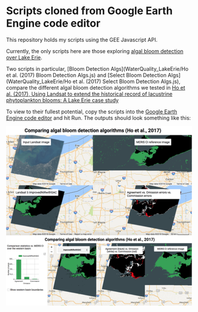 # Scripts cloned from Google Earth Engine code editor

This repository holds my scripts using the GEE Javascript API.

Currently, the only scripts here are those exploring [algal bloom detection over Lake Erie](WaterQuality_LakeErie).

Two scripts in particular, [Bloom Detection Algs](WaterQuality_LakeErie/Ho et al. (2017) Bloom Detection Algs.js) and [Select Bloom Detection Algs](WaterQuality_LakeErie/Ho et al. (2017) Select Bloom Detection Algs.js), compare the different algal bloom detection algorithms we tested in [Ho et al. (2017), Using Landsat to extend the historical record of lacustrine phytoplankton blooms: A Lake Erie case study](https://www.sciencedirect.com/science/article/pii/S0034425716304928)

To view to their fullest potential, copy the scripts into the [Google Earth Engine code editor](https://code.earthengine.google.com/) and hit Run. The outputs should look something like this:

![BloomDetectionAlgs](WaterQuality_LakeErie/BloomDetectionAlgs.png)
![SelectBloomDetectionAlgs](WaterQuality_LakeErie/SelectBloomDetectionAlgs.png)
